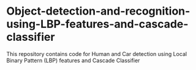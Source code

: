 # Object-detection-and-recognition-using-LBP-features-and-cascade-classifier

This repository contains code for Human and Car detection using Local Binary Pattern (LBP) features and Cascade Classifier
